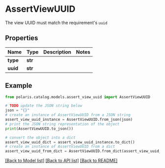 <!--

 Licensed to the Apache Software Foundation (ASF) under one
 or more contributor license agreements.  See the NOTICE file
 distributed with this work for additional information
 regarding copyright ownership.  The ASF licenses this file
 to you under the Apache License, Version 2.0 (the
 "License"); you may not use this file except in compliance
 with the License.  You may obtain a copy of the License at

   http://www.apache.org/licenses/LICENSE-2.0

 Unless required by applicable law or agreed to in writing,
 software distributed under the License is distributed on an
 "AS IS" BASIS, WITHOUT WARRANTIES OR CONDITIONS OF ANY
 KIND, either express or implied.  See the License for the
 specific language governing permissions and limitations
 under the License.

-->
# AssertViewUUID

The view UUID must match the requirement's `uuid`

## Properties

Name | Type | Description | Notes
------------ | ------------- | ------------- | -------------
**type** | **str** |  | 
**uuid** | **str** |  | 

## Example

```python
from polaris.catalog.models.assert_view_uuid import AssertViewUUID

# TODO update the JSON string below
json = "{}"
# create an instance of AssertViewUUID from a JSON string
assert_view_uuid_instance = AssertViewUUID.from_json(json)
# print the JSON string representation of the object
print(AssertViewUUID.to_json())

# convert the object into a dict
assert_view_uuid_dict = assert_view_uuid_instance.to_dict()
# create an instance of AssertViewUUID from a dict
assert_view_uuid_from_dict = AssertViewUUID.from_dict(assert_view_uuid_dict)
```
[[Back to Model list]](../README.md#documentation-for-models) [[Back to API list]](../README.md#documentation-for-api-endpoints) [[Back to README]](../README.md)


